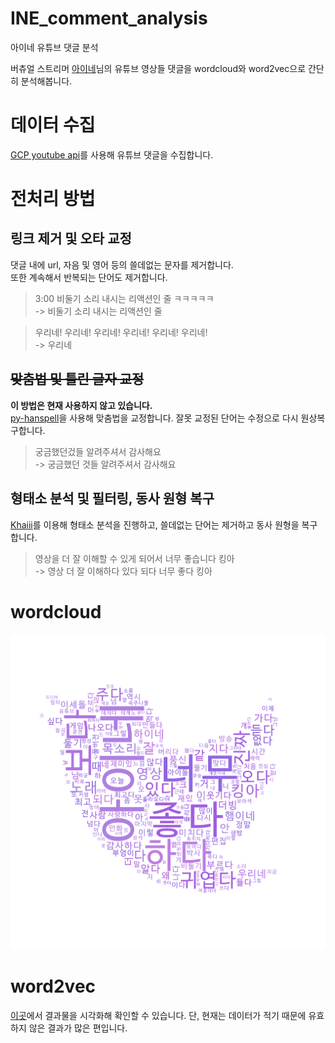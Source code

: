 # INE_comment_analysis
 아이네 유튜브 댓글 분석

 버츄얼 스트리머 [아이네]님의 유튜브 영상들 댓글을 wordcloud와 word2vec으로 간단히 분석해봅니다.

# 데이터 수집
 [GCP youtube api]를 사용해 유튜브 댓글을 수집합니다.

# 전처리 방법
 ## 링크 제거 및 오타 교정
  댓글 내에 url, 자음 및 영어 등의 쓸데없는 문자를 제거합니다.  
  또한 계속해서 반복되는 단어도 제거합니다.
  > 3:00 비둘기 소리 내시는 리액션인 줄 ㅋㅋㅋㅋㅋ  
  > -> 비둘기 소리 내시는 리액션인 줄

  > 우리네! 우리네! 우리네! 우리네! 우리네! 우리네!  
  > -> 우리네

 ## ~~맞춤법 및 틀린 글자 교정~~
  **이 방법은 현재 사용하지 않고 있습니다.**  
  [py-hanspell]을 사용해 맞춤법을 교정합니다. 잘못 교정된 단어는 수정으로 다시 원상복구합니다.
  > 궁금했던겄들 알려주셔서 감사해요  
  > -> 궁금했던 것들 알려주셔서 감사해요	

 ## 형태소 분석 및 필터링, 동사 원형 복구
  [Khaiii]를 이용해 형태소 분석을 진행하고, 쓸데없는 단어는 제거하고 동사 원형을 복구합니다.
  > 영상을 더 잘 이해할 수 있게 되어서 너무 좋습니다 킹아	  
  > -> 영상 더 잘 이해하다 있다 되다 너무 좋다 킹아

# wordcloud
 ![wordcloud](resource/wordcloud.png)

# word2vec
 [이곳]에서 결과물을 시각화해 확인할 수 있습니다. 단, 현재는 데이터가 적기 때문에 유효하지 않은 결과가 많은 편입니다.



[아이네]: https://www.twitch.tv/vo_ine
[GCP youtube api]: https://developers.google.com/youtube/v3/getting-started?hl=ko
[py-hanspell]: https://github.com/ssut/py-hanspell
[Khaiii]: https://github.com/kakao/khaiii
[이곳]: https://projector.tensorflow.org/?config=https://raw.githubusercontent.com/Nam-SW/INE_comment_analysis/main/resource/projector_config.json
